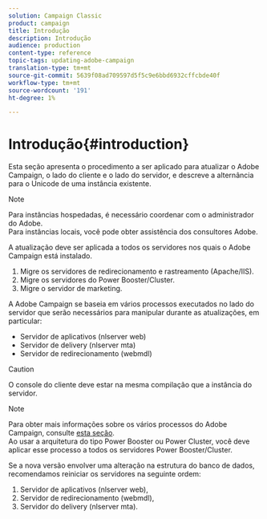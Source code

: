 ```yaml
---
solution: Campaign Classic
product: campaign
title: Introdução
description: Introdução
audience: production
content-type: reference
topic-tags: updating-adobe-campaign
translation-type: tm+mt
source-git-commit: 5639f08ad709597d5f5c9e6bbd6932cffcbde40f
workflow-type: tm+mt
source-wordcount: '191'
ht-degree: 1%

---
```



# Introdução{#introduction}

Esta seção apresenta o procedimento a ser aplicado para atualizar o Adobe Campaign, o lado do cliente e o lado do servidor, e descreve a alternância para o Unicode de uma instância existente.

>[!NOTE]
>
>Para instâncias hospedadas, é necessário coordenar com o administrador do Adobe.\
>Para instâncias locais, você pode obter assistência dos consultores Adobe.

A atualização deve ser aplicada a todos os servidores nos quais o Adobe Campaign está instalado.

1. Migre os servidores de redirecionamento e rastreamento (Apache/IIS).
1. Migre os servidores do Power Booster/Cluster.
1. Migre o servidor de marketing.

A Adobe Campaign se baseia em vários processos executados no lado do servidor que serão necessários para manipular durante as atualizações, em particular:

* Servidor de aplicativos (nlserver web)
* Servidor de delivery (nlserver mta)
* Servidor de redirecionamento (webmdl)

>[!CAUTION]
>
>O console do cliente deve estar na mesma compilação que a instância do servidor.

>[!NOTE]
>
>Para obter mais informações sobre os vários processos do Adobe Campaign, consulte [esta seção](../../installation/using/general-architecture.md#logical-application-layer).\
>Ao usar a arquitetura do tipo Power Booster ou Power Cluster, você deve aplicar esse processo a todos os servidores Power Booster/Cluster.

Se a nova versão envolver uma alteração na estrutura do banco de dados, recomendamos reiniciar os servidores na seguinte ordem:

1. Servidor de aplicativos (nlserver web),
1. Servidor de redirecionamento (webmdl),
1. Servidor do delivery (nlserver mta).

